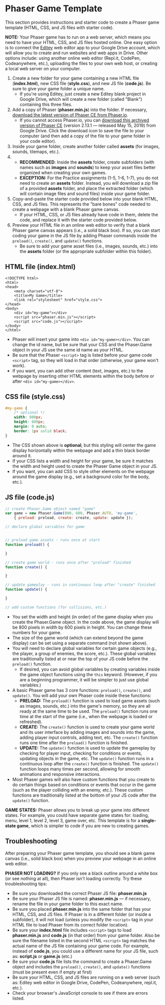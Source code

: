 # Phaser Game Template

This section provides instructions and starter code to create a Phaser game template \(HTML, CSS, and JS files with starter code\).

**NOTE:** Your Phaser game has to run on a web server, which means you need to have your HTML, CSS, and JS files hosted online. One easy option is to connect the [Editey](http://www.editey.com/) web editor app to your Google Drive account, which will allow you to create and run websites and web apps in Drive. Other options include: using another online web editor \(Repl.it, CodePen, Codeanywhere, etc.\), uploading the files to your own web host, or creating a local web server on your computer.

1. Create a new folder for your game containing a new HTML file \(**index.html**\), new CSS file \(**style.css**\), and new JS file \(**code.js**\).  Be sure to give your game folder a unique name.
   * If you're using Editey, just create a new Editey blank project in Google Drive, which will create a new folder \(called "Blank"\) containing this three files.
2. Add a copy of Phaser \(**phaser.min.js**\) into the folder. If necessary, [download the latest version of Phaser CE from Phaser.io](http://phaser.io/download/release/2.13.1).
   * If you cannot access Phaser.io, you can [download this archived version of Phaser CE](https://drive.google.com/open?id=188YGtmXX2i_ijT0kEP4_7gM9YizExv4a) \(version 2.13.1 — released May 15, 2019\) from Google Drive. Click the download icon to save the file to your computer \(and then add a copy of the file to your game folder in your code editor\).
3. Inside your game folder, create another folder called **assets** \(for images, sounds, tilemaps, etc.\).
4. * **RECOMMENDED**: Inside the **assets** folder, create subfolders \(with names such as **images** and **sounds**\) to keep your asset files better organized when creating your own games.
   * **EXCEPTION:** For the Practice assignments \(1-5, 1-6, 1-7\), you do not need to create an **assets** folder. Instead, you will download a zip file of a provided **assets** folder, and place the extracted folder \(which will contain image files and sound files\) inside your game folder.
5. Copy-and-paste the starter code provided below into your blank HTML, CSS, and JS files.  This represents the "bare bones" code needed to create a webpage with a blank Phaser game canvas.
   * If your HTML, CSS, or JS files already have code in them, delete the code, and replace it with the starter code provided below.
6. Preview your HTML file in an online web editor to verify that a blank Phaser game canvas appears \(i.e., a solid black box\).  If so, you can start coding your game in the JS file by adding Phaser commands inside the `preload()`, `create()`, and `update()` functions.
   * Be sure to add your game asset files \(i.e., images, sounds, etc.\) into the **assets** folder \(or the appropriate subfolder within this folder\).

## HTML file \(index.html\)

```markup
<!DOCTYPE html>
<html>
<head>
    <meta charset="utf-8">
    <title>My Game</title>
    <link rel="stylesheet" href="style.css">
</head>
<body>
    <div id="my-game"></div>
    <script src="phaser.min.js"></script>
    <script src="code.js"></script>
</body>
</html>
```

* Phaser will insert your game into `<div id="my-game></div>`. You can change the id name, but be sure that your CSS and the Phaser.Game object in your JS use the same id name as your HTML.
* Be sure that the Phaser `<script>` tag is listed before your game code `<script>` tag, so they will load in that order \(otherwise, your game won't work\).
* If you want, you can add other content \(text, images, etc.\) to the webpage by inserting other HTML elements within the body before or after `<div id="my-game></div>`.

## CSS file \(style.css\)

```css
#my-game {
    /* optional */
    width: 800px;
    height: 600px;
    margin: 0 auto;
    border: 1px solid black;
}
```

* The CSS shown above is **optional**, but this styling will center the game display horizontally within the webpage and add a thin black border around it.
* If your CSS lists a width and height for your game, be sure it matches the width and height used to create the Phaser Game object in your JS.
* If you want, you can add CSS to style other elements on the webpage around the game display \(e.g., set a background color for the body, etc.\).

## JS file \(code.js\)

```javascript
// create Phaser.Game object named "game"
var game = new Phaser.Game(800, 600, Phaser.AUTO, 'my-game',
    { preload: preload, create: create, update: update });

// declare global variables for game


// preload game assets - runs once at start
function preload() {

}

// create game world - runs once after "preload" finished
function create() {

}

// update gameplay - runs in continuous loop after "create" finished
function update() {

}

// add custom functions (for collisions, etc.)
```

* You set the width and height \(in order\) of the game display when you create the Phaser.Game object. In the code above, the game display will be 800 pixels in width by 600 pixels in height. You can change these numbers for your game.
* The size of the game world \(which can extend beyond the game display\) can be set using a separate command \(not shown above\).
* You will need to declare global variables for certain game objects \(e.g., the player, a group of enemies, the score, etc.\). These global variables are traditionally listed at or near the top of your JS code before the `preload()` function.
  * If desired, you can avoid global variables by creating variables inside the game object functions using the `this` keyword.  \(However, if you are a beginning programmer, it will be simpler to just use global variables.\)
* A basic Phaser game has 3 core functions: `preload()`, `create()`, and `update()`. You will add your own Phaser code inside these functions:
  * **PRELOAD:** The `preload()` function is used to load game assets \(such as images, sounds, etc.\) into the game's memory, so they are all ready at the same time to be used. The `preload()` function runs one time at the start of the game \(i.e., when the webpage is loaded or refreshed\).
  * **CREATE:** The `create()` function is used to create your game world and its user interface by adding images and sounds into the game, adding player input controls, adding text, etc. The `create()` function runs one time after the `preload()` function is finished.
  * **UPDATE:** The `update()` function is used to update the gameplay by checking for player input, checking for conditions or events, updating objects in the game, etc.  The `update()` function runs in a continuous loop after the `create()` function is finished. The `update()` function loops many times per second, allowing for smooth animations and responsive interactions.
* Most Phaser games will also have custom functions that you create to do certain things based on conditions or events that occur in the game \(such as the player colliding with an enemy, etc.\). These custom functions are traditionally listed at the bottom of your JS code after the `update()` function.

**GAME STATES:** Phaser allows you to break up your game into different states. For example, you could have separate game states for: loading, menu, level 1, level 2, level 3, game over, etc. This template is for a **single-state game**, which is simpler to code if you are new to creating games.

## Troubleshooting

After preparing your Phaser game template, you should see a blank game canvas \(i.e., solid black box\) when you preview your webpage in an online web editor.

**PHASER NOT LOADING?** If you only see a black outline around a white box \(or see nothing at all\), then Phaser isn't loading correctly. Try these troubleshooting tips:

* Be sure you downloaded the correct Phaser JS file: **phaser.min.js**
* Be sure your Phaser JS file is named: **phaser.min.js** — if necessary, rename the file in your game folder to this exact name.
* Be sure you placed **phaser.min.js** into the same folder that has your HTML, CSS, and JS files. If Phaser is in a different folder \(or inside a subfolder\), it will not load \(unless you modify the `<script>` tag in your HTML file to load Phaser from its correct folder location\).
* Be sure your **index.html** file includes `<script>` tags to load **phaser.min.js** and **code.js** \(in that order\) from your game folder. Also be sure the filename listed in the second HTML `<script>` tag matches the actual name of the JS file containing your game code. For example, instead of **code.js**, you could use a different name for your JS file, such as:  **script.js** or **game.js** \(etc.\)
* Be sure your **code.js** file lists the command to create a Phaser.Game object and includes the `preload()`, `create()`, and `update()` functions \(must be present even if empty at first\)
* Be sure your HTML, CSS, and JS files are running on a web server \(such as: Editey web editor in Google Drive, CodePen, Codeanywhere, repl.it, etc.\).
* Check your browser's JavaScript console to see if there are errors listed.

